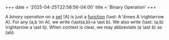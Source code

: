 +++
date = '2025-04-25T22:58:56-04:00'
title = 'Binary Operation'
+++

A _binary operation_ on a [set](/zettelkasten/posts/set_theory/set)
\(A\) is just a [function](/zettelkasten/posts/set_theory/function)
\(\ast: A \times A \rightarrow A\). For any \(a,b \in A\), we write
\(\ast(a,b)=a \ast b\). We also write \(\ast: (a,b) \rightarrow a \ast
b\). When context is clear, we may abbreviate \(a \ast b\) as \(ab\).
